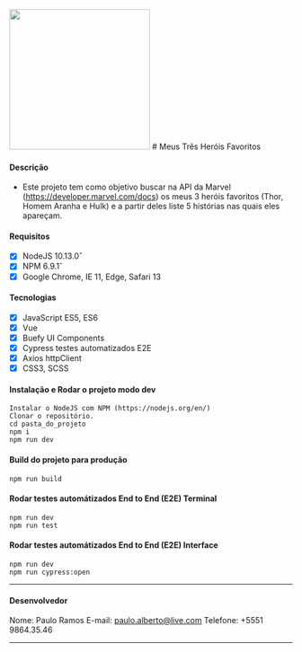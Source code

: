 <img src="http://pluspng.com/img-png/marvel-png-download-1153.png" width="250x">
# Meus Três Heróis Favoritos

#### Descrição
 - Este projeto tem como objetivo buscar na API da Marvel (https://developer.marvel.com/docs) os meus 3 heróis favoritos (Thor, Homem Aranha e Hulk) e a partir deles liste 5 histórias nas quais eles apareçam.
 
#### Requisitos
- [x] NodeJS 10.13.0ˆ
- [x] NPM 6.9.1ˆ
- [x] Google Chrome, IE 11, Edge, Safari 13

#### Tecnologias
- [x] JavaScript ES5, ES6
- [x] Vue
- [x] Buefy UI Components
- [x] Cypress testes automatizados E2E
- [x] Axios httpClient
- [x] CSS3, SCSS

#### Instalação e Rodar o projeto modo dev
	Instalar o NodeJS com NPM (https://nodejs.org/en/)
    Clonar o repositório.
	cd pasta_do_projeto
	npm i
	npm run dev
	
#### Build do projeto para produção
	npm run build
#### Rodar testes automátizados End to End (E2E) Terminal
	npm run dev
	npm run test
	
#### Rodar testes automátizados End to End (E2E) Interface
	npm run dev
	npm run cypress:open
---
#### Desenvolvedor
Nome: Paulo Ramos
E-mail: paulo.alberto@live.com
Telefone: +5551 9864.35.46

---
